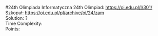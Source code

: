 #24th Olimpiada Informatyczna
24th Olimpiad: https://oi.edu.pl/l/301/<br />
Szkopuł: https://oi.edu.pl/pl/archive/oi/24/zam <br />
Solution: ? <br />
Time Complexity: <br />
Points:  <br /> 